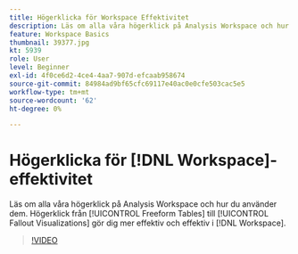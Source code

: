 ```yaml
---
title: Högerklicka för Workspace Effektivitet
description: Läs om alla våra högerklick på Analysis Workspace och hur du använder dem. Från frihandsritningar till utfallsvisualiseringar - högerklick gör dig effektivare och effektivare i Workspace.
feature: Workspace Basics
thumbnail: 39377.jpg
kt: 5939
role: User
level: Beginner
exl-id: 4f0ce6d2-4ce4-4aa7-907d-efcaab958674
source-git-commit: 84984ad9bf65cfc69117e40ac0e0cfe503cac5e5
workflow-type: tm+mt
source-wordcount: '62'
ht-degree: 0%

---
```


# Högerklicka för [!DNL Workspace]-effektivitet

Läs om alla våra högerklick på Analysis Workspace och hur du använder dem. Högerklick från [!UICONTROL Freeform Tables] till [!UICONTROL Fallout Visualizations] gör dig mer effektiv och effektiv i [!DNL Workspace].

>[!VIDEO](https://video.tv.adobe.com/v/39377/?quality=12&learn=on)
